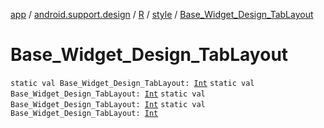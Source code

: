 [app](../../../index.md) / [android.support.design](../../index.md) / [R](../index.md) / [style](index.md) / [Base_Widget_Design_TabLayout](.)

# Base_Widget_Design_TabLayout

`static val Base_Widget_Design_TabLayout: `[`Int`](https://kotlinlang.org/api/latest/jvm/stdlib/kotlin/-int/index.html)
`static val Base_Widget_Design_TabLayout: `[`Int`](https://kotlinlang.org/api/latest/jvm/stdlib/kotlin/-int/index.html)
`static val Base_Widget_Design_TabLayout: `[`Int`](https://kotlinlang.org/api/latest/jvm/stdlib/kotlin/-int/index.html)
`static val Base_Widget_Design_TabLayout: `[`Int`](https://kotlinlang.org/api/latest/jvm/stdlib/kotlin/-int/index.html)